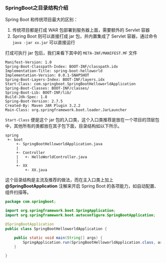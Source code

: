 ### SpringBoot之目录结构介绍

Spring Boot 和传统项目最大的区别：

1. 传统项目都是打成 WAR 包部署到服务器上面，需要额外的 Servlet 容器
2. Spring Boot 则可以直接打成 jar 包，并内置集成了 Servlet 容器，通过命令 `java -jar xx.jar` 可以直接运行

打成可执行 jar 包后，我们来看下其中的 `META-INF/MANIFEST.MF` 文件

```
Manifest-Version: 1.0
Spring-Boot-Classpath-Index: BOOT-INF/classpath.idx
Implementation-Title: spring-boot-helloworld
Implementation-Version: 0.0.1-SNAPSHOT
Spring-Boot-Layers-Index: BOOT-INF/layers.idx
Start-Class: com.springboot.SpringBootHelloworldApplication
Spring-Boot-Classes: BOOT-INF/classes/
Spring-Boot-Lib: BOOT-INF/lib/
Build-Jdk-Spec: 1.8
Spring-Boot-Version: 2.7.5
Created-By: Maven JAR Plugin 3.2.2
Main-Class: org.springframework.boot.loader.JarLauncher

```

`Start-Class` 便是这个 jar 包的入口类，这个入口类推荐是放在一个项目的顶层包中，其他所有的类都放在其子包下面，目录结构如以下所示。

```
spring
 +- boot
     +- SpringBootHelloworldApplication.java
     |
     +- Controller
     |   +- HelloWorldController.java
     |
     +- XX
         +- XX.java
```

这个目录结构是主流及推荐的做法，而在主入口类上加上 **@SpringBootApplication** 注解来开启 Spring Boot 的各项能力，如自动配置、组件扫描等。

```JAVA
package com.springboot;

import org.springframework.boot.SpringApplication;
import org.springframework.boot.autoconfigure.SpringBootApplication;

@SpringBootApplication
public class SpringBootHelloworldApplication {

    public static void main(String[] args) {
        SpringApplication.run(SpringBootHelloworldApplication.class, args);
    }

}

```

